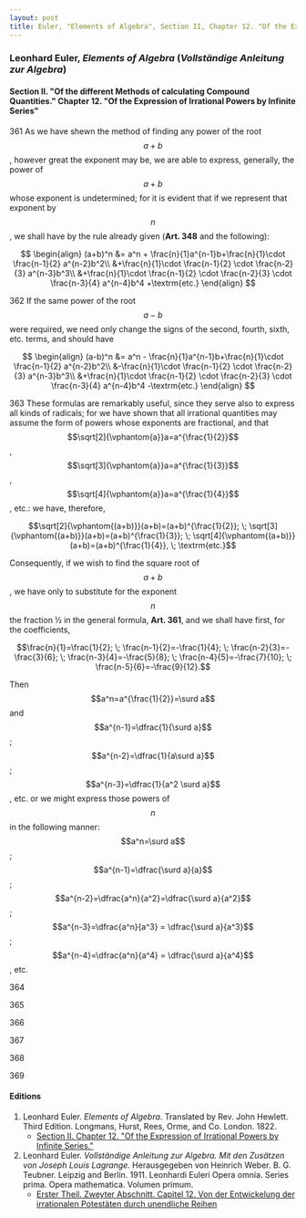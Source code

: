 ```yaml
---
layout: post
title: Euler, "Elements of Algebra", Section II, Chapter 12. "Of the Expression of Irrational Powers by Infinite Series."
---
```


### Leonhard Euler, *Elements of Algebra* (*Vollständige Anleitung zur Algebra*)

#### Section II. "Of the different Methods of calculating Compound Quantities." Chapter 12. "Of the Expression of Irrational Powers by Infinite Series"

<span class="art">361</span> As we have shewn the method of finding any power
of the root $$a + b$$, however great the exponent may be, we
are able to express, generally, the power of $$a + b$$ whose
exponent is undetermined; for it is evident that if we
represent that exponent by $$n$$, we shall have by the rule already
given (**Art. 348** and the following):

$$
\begin{align}
(a+b)^n &= a^n + \frac{n}{1}a^{n-1}b+\frac{n}{1}\cdot \frac{n-1}{2} a^{n-2}b^2\\
&+\frac{n}{1}\cdot \frac{n-1}{2} \cdot \frac{n-2}{3} a^{n-3}b^3\\
&+\frac{n}{1}\cdot \frac{n-1}{2} \cdot \frac{n-2}{3} \cdot \frac{n-3}{4} a^{n-4}b^4
+\textrm{etc.}
\end{align}
$$


<span class="art">362</span> If the same power of the root $$a-b$$ were required,
we need only change the signs of the second, fourth,
sixth, etc. terms, and should have

$$
\begin{align}
(a-b)^n &= a^n - \frac{n}{1}a^{n-1}b+\frac{n}{1}\cdot \frac{n-1}{2} a^{n-2}b^2\\
&-\frac{n}{1}\cdot \frac{n-1}{2} \cdot \frac{n-2}{3} a^{n-3}b^3\\
&+\frac{n}{1}\cdot \frac{n-1}{2} \cdot \frac{n-2}{3} \cdot \frac{n-3}{4} a^{n-4}b^4
-\textrm{etc.}
\end{align}
$$

<span class="art">363</span> These formulas are remarkably useful, since they
serve also to express all kinds of radicals; for we have shown
that all irrational quantities may assume the form of powers
whose exponents are fractional, and that
$$\sqrt[2]{\vphantom{a}}a=a^{\frac{1}{2}}$$,
$$\sqrt[3]{\vphantom{a}}a=a^{\frac{1}{3}}$$,
$$\sqrt[4]{\vphantom{a}}a=a^{\frac{1}{4}}$$,
etc.: we have, therefore,

$$\sqrt[2]{\vphantom{(a+b)}}(a+b)=(a+b)^{\frac{1}{2}};
\; \sqrt[3]{\vphantom{(a+b)}}(a+b)=(a+b)^{\frac{1}{3}};
\; \sqrt[4]{\vphantom{(a+b)}}(a+b)=(a+b)^{\frac{1}{4}},
\; \textrm{etc.}$$

Consequently, if we wish to find the square root of $$a+b$$,
we have only to substitute for the exponent $$n$$ the fraction
½ in the general formula, **Art. 361**, and we shall have first, for
the coefficients,

$$\frac{n}{1}=\frac{1}{2}; \; \frac{n-1}{2}=-\frac{1}{4}; \;
\frac{n-2}{3}=-\frac{3}{6}; \; \frac{n-3}{4}=-\frac{5}{8}; \;
\frac{n-4}{5}=-\frac{7}{10}; \; \frac{n-5}{6}=-\frac{9}{12}.$$

Then $$a^n=a^{\frac{1}{2}}=\surd a$$ and $$a^{n-1}=\dfrac{1}{\surd a}$$;
$$a^{n-2}=\dfrac{1}{a\surd a}$$; $$a^{n-3}=\dfrac{1}{a^2 \surd a}$$, etc.
or we might express those powers of $$n$$ in the following manner:
$$a^n=\surd a$$; $$a^{n-1}=\dfrac{\surd a}{a}$$; $$a^{n-2}=\dfrac{a^n}{a^2}=\dfrac{\surd a}{a^2}$$;
$$a^{n-3}=\dfrac{a^n}{a^3} = \dfrac{\surd a}{a^3}$$;
$$a^{n-4}=\dfrac{a^n}{a^4} = \dfrac{\surd a}{a^4}$$, etc.

<span class="art">364</span>


<span class="art">365</span>




<span class="art">366</span>



<span class="art">367</span>



<span class="art">368</span>


<span class="art">369</span>


#### Editions

1. Leonhard Euler. *Elements of Algebra*. Translated by Rev. John Hewlett. Third Edition. Longmans, Hurst, Rees, Orme, and Co. London. 1822.
    - [Section II. Chapter 12. "Of the Expression of Irrational Powers by Infinite Series."](/assets/euler/en/II-12.pdf)
2. Leonhard Euler. *Vollständige Anleitung zur Algebra. Mit den Zusätzen von Joseph Louis Lagrange.* Herausgegeben von Heinrich Weber. B. G. Teubner. Leipzig and Berlin. 1911. Leonhardi Euleri Opera omnia. Series prima. Opera mathematica. Volumen primum.
    - [Erster Theil. Zweyter Abschnitt. Capitel 12. Von der Entwickelung der irrationalen Potestäten durch unendliche Reihen](/assets/euler/de/I-II-12.pdf)